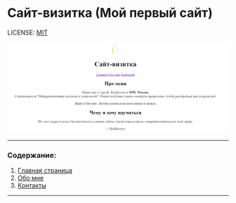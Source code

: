 # **Сайт-визитка (Мой первый сайт)**

LICENSE: [MIT](/license.md)

![Logo](/images/Logo.jpg)

---
### Содержание:
1. [Главная страница](/index.html)
2. [Обо мне](/about.html)
3. [Контакты](/contacts.html)
  
---
